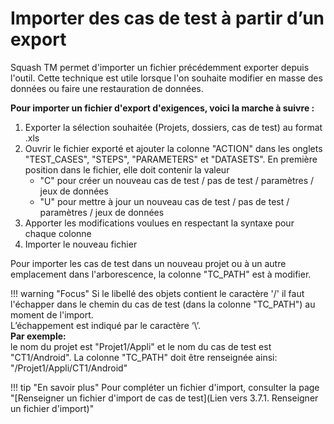
# Importer des cas de test à partir d’un export 


Squash TM permet d'importer un fichier précédemment exporter depuis l'outil. Cette technique est utile lorsque l'on souhaite modifier en masse des données ou faire une restauration de données.

**Pour importer un fichier d'export d'exigences, voici la marche à suivre :**

 1. Exporter la sélection souhaitée (Projets, dossiers, cas de test) au format .xls
 2. Ouvrir le fichier exporté et ajouter la colonne "ACTION" dans les onglets "TEST_CASES", "STEPS", "PARAMETERS" et "DATASETS". En première position dans le fichier, elle doit contenir la valeur
	 - "C" pour créer un nouveau cas de test / pas de test / paramètres / jeux de données
	 - "U" pour mettre à jour un nouveau cas de test / pas de test / paramètres / jeux de données
 3. Apporter les modifications voulues en respectant la syntaxe pour chaque colonne
 4. Importer le nouveau fichier
 
 Pour importer les cas de test dans un nouveau projet ou à un autre emplacement dans l'arborescence, la colonne "TC_PATH" est à modifier.

!!! warning "Focus" 
	Si le libellé des objets contient le caractère '/' il faut  l'échapper dans le chemin du cas de test (dans la colonne "TC_PATH") au moment de l'import. <br/>L’échappement est indiqué par le caractère ‘\’. 
	<br/>**Par exemple:** <br/>le nom du projet est "Projet1/Appli" et le nom du cas de test est "CT1/Android". La colonne "TC_PATH" doit être renseignée ainsi: "/Projet1\/Appli/CT1\/Android"

	
!!! tip "En savoir plus" 
	   Pour compléter un fichier d'import, consulter la page "[Renseigner un fichier d'import de cas de test](Lien vers 3.7.1. Renseigner un fichier d'import)" 
